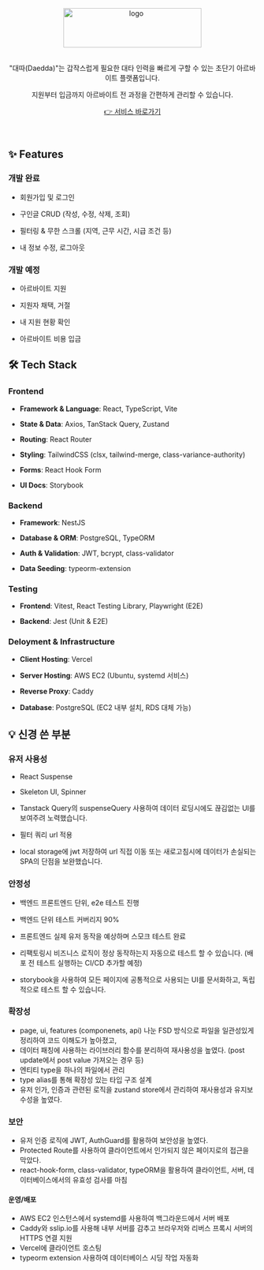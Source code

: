 
<div align="center"><img width="280" height="80" alt="logo" src="https://github.com/user-attachments/assets/3bb218af-0827-472d-a6e3-37d98b68d00e" /></div>

<br/>

<p align="center">"대따(Daedda)"는 갑작스럽게 필요한 대타 인력을 빠르게 구할 수 있는 초단기 아르바이트 플랫폼입니다.</p>

<p align="center">지원부터 입금까지 아르바이트 전 과정을 간편하게 관리할 수 있습니다.</p>

<p align="center"><a href="https://daedda2.vercel.app/auth/login" align="center"> 👉 서비스 바로가기 </a></p>

<br/>

## ✨ Features
### 개발 완료
- 회원가입 및 로그인
  
- 구인글 CRUD (작성, 수정, 삭제, 조회)

- 필터링 & 무한 스크롤 (지역, 근무 시간, 시급 조건 등)

- 내 정보 수정, 로그아웃

### 개발 예정
- 아르바이트 지원

- 지원자 채택, 거절

- 내 지원 현황 확인

- 아르바이트 비용 입금

## 🛠 Tech Stack

### Frontend

- **Framework & Language**: React, TypeScript, Vite

- **State & Data**: Axios, TanStack Query, Zustand

- **Routing**: React Router

- **Styling**: TailwindCSS (clsx, tailwind-merge, class-variance-authority)

- **Forms**: React Hook Form

- **UI Docs**: Storybook


### Backend

- **Framework**: NestJS

- **Database & ORM**: PostgreSQL, TypeORM

- **Auth & Validation**: JWT, bcrypt, class-validator

- **Data Seeding**: typeorm-extension

### Testing

- **Frontend**: Vitest, React Testing Library, Playwright (E2E)

- **Backend**: Jest (Unit & E2E)

### Deloyment & Infrastructure

- **Client Hosting**: Vercel

- **Server Hosting**: AWS EC2 (Ubuntu, systemd 서비스)

- **Reverse Proxy**: Caddy

- **Database**: PostgreSQL (EC2 내부 설치, RDS 대체 가능)

## 💡 신경 쓴 부분

### 유저 사용성
- React Suspense
- Skeleton UI, Spinner
- Tanstack Query의 suspenseQuery 사용하여 데이터 로딩시에도 끊김없는 UI를 보여주려 노력했습니다.

- 필터 쿼리 url 적용
- local storage에 jwt 저장하여 url 직접 이동 또는 새로고침시에 데이터가 손실되는 SPA의 단점을 보완했습니다.
 
### 안정성
- 백엔드 프론트엔드 단위, e2e 테스트 진행

- 백엔드 단위 테스트 커버리지 90%
- 프론트엔드 실제 유저 동작을 예상하며 스모크 테스트 완료
- 리팩토링시 비즈니스 로직이 정상 동작하는지 자동으로 테스트 할 수 있습니다. (배포 전 테스트 실행하는 CI/CD 추가할 예정)

- storybook을 사용하여 모든 페이지에 공통적으로 사용되는 UI를 문서화하고, 독립적으로 테스트 할 수 있습니다.

### 확장성

- page, ui, features (componenets, api) 나눈 FSD 방식으로 파일을 일관성있게 정리하여 코드 이해도가 높아졌고,
- 데이터 패칭에 사용하는 라이브러리 함수를 분리하여 재사용성을 높였다. (post update에서 post value 가져오는 경우 등)
- 엔티티 type을 하나의 파일에서 관리
- type alias를 통해 확장성 있는 타입 구조 설계
- 유저 인가, 인증과 관련된 로직을 zustand store에서 관리하여 재사용성과 유지보수성을 높였다.

### 보안
- 유저 인증 로직에 JWT, AuthGuard를 활용하여 보안성을 높였다.
- Protected Route를 사용하여 클라이언트에서 인가되지 않은 페이지로의 접근을 막았다.
- react-hook-form, class-validator, typeORM을 활용하여 클라이언트, 서버, 데이터베이스에서의 유효성 검사를 마침

#### 운영/배포

- AWS EC2 인스턴스에서 systemd를 사용하여 백그라운드에서 서버 배포
- Caddy와 sslip.io를 사용해 내부 서버를 감추고 브라우저와 리버스 프록시 서버의 HTTPS 연결 지원
- Vercel에 클라이언트 호스팅
- typeorm extension 사용하여 데이터베이스 시딩 작업 자동화
  
